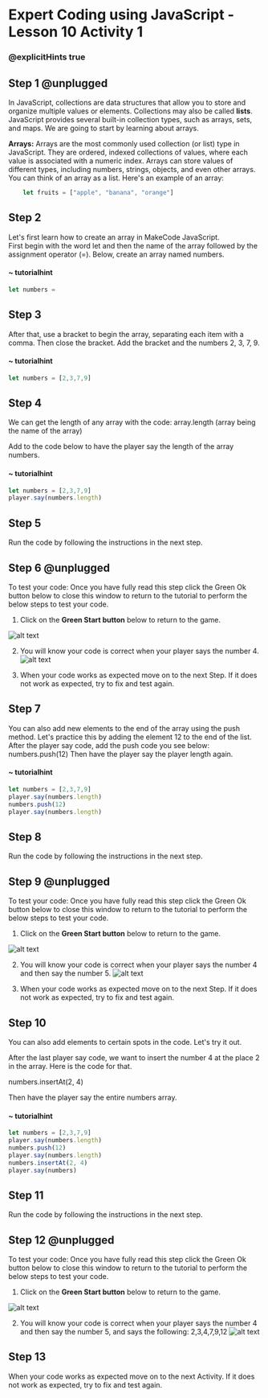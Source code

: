 # Expert Coding using JavaScript - Lesson 10 Activity 1

### @explicitHints true

## Step 1 @unplugged
In JavaScript, collections are data structures that allow you to store and organize multiple values or elements. Collections may also be called **lists**. JavaScript provides several built-in collection types, such as arrays, sets, and maps. We are going to start by learning about arrays. 


**Arrays:** Arrays are the most commonly used collection (or list) type in JavaScript. They are ordered, indexed collections of values, where each value is associated with a numeric index. Arrays can store values of different types, including numbers, strings, objects, and even other arrays. You can think of an array as a list.  Here's an example of an array:


```javascript
    let fruits = ["apple", "banana", "orange"]
```

## Step 2 

Let's first learn how to create an array in MakeCode JavaScript.  
First begin with the word let and then the name of the array followed by the assignment operator (=). 
Below, create an array named numbers. 

#### ~ tutorialhint

```javascript
let numbers =
```

## Step 3
After that, use a bracket to begin the array, separating each item with a comma. Then close the bracket. 
Add the bracket and the numbers 2, 3, 7, 9. 

#### ~ tutorialhint

```javascript
let numbers = [2,3,7,9]
```

## Step 4
We can get the length of any array with the code: 
array.length (array being the name of the array)

Add to the code below to have the player say the length of the array numbers. 

#### ~ tutorialhint

```javascript
let numbers = [2,3,7,9]
player.say(numbers.length)
```

## Step 5

Run the code by following the instructions in the next step.


## Step 6 @unplugged
To test your code:
Once you have fully read this step click the Green Ok button below to close this window to return to the tutorial to perform the below steps to test your code.

1. Click on the **Green Start button** below to return to the game.

![alt text](https://expertjs.codingcredentials.com/Lesson1/1.1/1.JPG?raw=true  "Start")

2.  You will know your code is correct when your player says the number 4. 
![alt text](https://expertjs.codingcredentials.com/Lesson10/10.1/10.1.png?raw=true  "code")

3. When your code works as expected move on to the next Step. If it does not work as expected, try to fix and test again.


## Step 7
You can also add new elements to the end of the array using the push method.  Let's practice this by adding the element 12 to the end of the list. After the player say code, add the push code you see below:
numbers.push(12)
Then have the player say the player length again. 

#### ~ tutorialhint

```javascript
let numbers = [2,3,7,9]
player.say(numbers.length)
numbers.push(12)
player.say(numbers.length)
```

## Step 8
Run the code by following the instructions in the next step.


## Step 9 @unplugged
To test your code:
Once you have fully read this step click the Green Ok button below to close this window to return to the tutorial to perform the below steps to test your code.

1. Click on the **Green Start button** below to return to the game.

![alt text](https://expertjs.codingcredentials.com/Lesson1/1.1/1.JPG?raw=true  "Start")

2.  You will know your code is correct when your player says the number 4 and then say the number 5. 
![alt text](https://expertjs.codingcredentials.com/Lesson10/10.1/10.1b.png?raw=true  "code")

3. When your code works as expected move on to the next Step. If it does not work as expected, try to fix and test again.


## Step 10

You can also add elements to certain spots in the code.  Let's try it out. 

After the last player say code, we want to insert the number 4 at the place 2 in the array.  Here is the code for that. 

numbers.insertAt(2, 4)

Then have the player say the entire numbers array. 

#### ~ tutorialhint

```javascript
let numbers = [2,3,7,9]
player.say(numbers.length)
numbers.push(12)
player.say(numbers.length)
numbers.insertAt(2, 4)
player.say(numbers)
```

## Step 11
Run the code by following the instructions in the next step.


## Step 12 @unplugged
To test your code:
Once you have fully read this step click the Green Ok button below to close this window to return to the tutorial to perform the below steps to test your code.

1. Click on the **Green Start button** below to return to the game.



![alt text](https://expertjs.codingcredentials.com/Lesson1/1.1/1.JPG?raw=true  "Start")

2.  You will know your code is correct when your player says the number 4 and then say the number 5, and says the following: 2,3,4,7,9,12 
![alt text](https://expertjs.codingcredentials.com/Lesson10/10.1/10.1c.png?raw=true  "code")

## Step 13
When your code works as expected move on to the next Activity. 
If it does not work as expected, try to fix and test again.